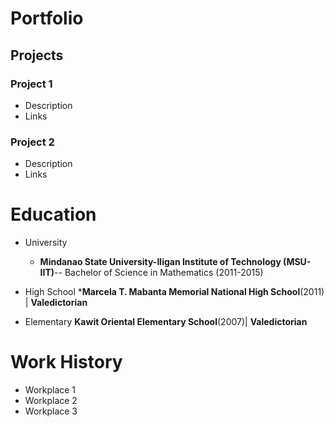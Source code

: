 # Portfolio

## Projects
### Project 1
  - Description
  - Links


### Project 2
  - Description
  - Links

# Education
- University
  * **Mindanao State University-Iligan Institute of Technology (MSU-IIT)**-- Bachelor of Science in Mathematics (2011-2015)
    
- High School
    ***Marcela T. Mabanta Memorial National High School**(2011) | **Valedictorian**
- Elementary
    **Kawit Oriental Elementary School**(2007)| **Valedictorian**

# Work History
- Workplace 1
- Workplace 2
- Workplace 3
  
